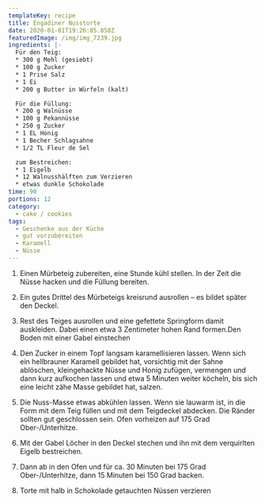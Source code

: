 ```yaml
---
templateKey: recipe
title: Engadiner Nusstorte
date: 2020-01-01T19:26:05.858Z
featuredImage: /img/img_7239.jpg
ingredients: |-
  Für den Teig:
  * 300 g Mehl (gesiebt)
  * 100 g Zucker
  * 1 Prise Salz
  * 1 Ei
  * 200 g Butter in Würfeln (kalt)

  Für die Füllung:
  * 200 g Walnüsse
  * 100 g Pekannüsse
  * 250 g Zucker
  * 1 EL Honig
  * 1 Becher Schlagsahne
  * 1/2 TL Fleur de Sel

  zum Bestreichen:
  * 1 Eigelb
  * 12 Walnusshälften zum Verzieren
  * etwas dunkle Schokolade
time: 90
portions: 12
category:
  - cake / cookies
tags:
  - Geschenke aus der Küche
  - gut vorzubereiten
  - Karamell
  - Nüsse
---
```


1. Einen Mürbeteig zubereiten, eine Stunde kühl stellen. In der Zeit die Nüsse hacken und die Füllung bereiten.

2. Ein gutes Drittel des Mürbeteigs kreisrund ausrollen – es bildet später den Deckel.

3. Rest des Teiges ausrollen und eine gefettete Springform damit auskleiden. Dabei einen etwa 3 Zentimeter hohen Rand formen.Den Boden mit einer Gabel einstechen

4. Den Zucker in einem Topf langsam karamellisieren lassen. Wenn sich ein hellbrauner Karamell gebildet hat, vorsichtig mit der Sahne ablöschen, kleingehackte Nüsse und Honig zufügen, vermengen und dann kurz aufkochen lassen und etwa 5 Minuten weiter köcheln, bis sich eine leicht zähe Masse gebildet hat, salzen.

5. Die Nuss-Masse etwas abkühlen lassen. Wenn sie lauwarm ist, in die Form mit dem Teig füllen und mit dem Teigdeckel abdecken. Die Ränder sollten gut geschlossen sein. Ofen vorheizen auf 175 Grad Ober-/Unterhitze.

6. Mit der Gabel Löcher in den Deckel stechen und ihn mit dem verquirlten Eigelb bestreichen.

7. Dann ab in den Ofen und für ca. 30 Minuten bei 175 Grad Ober-/Unterhitze, dann 15 Minuten bei 150 Grad backen.

8. Torte mit halb in Schokolade getauchten Nüssen verzieren
